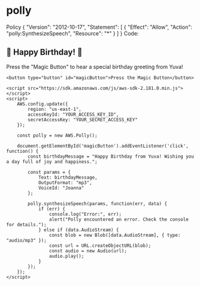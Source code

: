 # polly


Policy
{
  "Version": "2012-10-17",
  "Statement": [
    {
      "Effect": "Allow",
      "Action": "polly:SynthesizeSpeech",
      "Resource": "*"
    }
  ]
}
Code:
<!DOCTYPE html>
<html lang="en">
<head>
    <meta charset="UTF-8">
    <meta name="viewport" content="width=device-width, initial-scale=1.0">
    <title>Happy Birthday from Yuva!</title>
</head>
<body>
    <h2>🎉 Happy Birthday! 🎉</h2>
    <p>Press the "Magic Button" to hear a special birthday greeting from Yuva!</p>

    <button type="button" id="magicButton">Press the Magic Button</button>

    <script src="https://sdk.amazonaws.com/js/aws-sdk-2.181.0.min.js"></script>
    <script>
        AWS.config.update({
            region: "us-east-1",  
            accessKeyId: "YOUR_ACCESS_KEY_ID",  
            secretAccessKey: "YOUR_SECRET_ACCESS_KEY"  
        });

        const polly = new AWS.Polly();

        document.getElementById('magicButton').addEventListener('click', function() {
            const birthdayMessage = "Happy Birthday from Yuva! Wishing you a day full of joy and happiness.";

            const params = {
                Text: birthdayMessage,
                OutputFormat: "mp3",
                VoiceId: "Joanna"
            };

            polly.synthesizeSpeech(params, function(err, data) {
                if (err) {
                    console.log("Error:", err);
                    alert("Polly encountered an error. Check the console for details.");
                } else if (data.AudioStream) {
                    const blob = new Blob([data.AudioStream], { type: "audio/mp3" });
                    const url = URL.createObjectURL(blob);
                    const audio = new Audio(url);
                    audio.play();
                }
            });
        });
    </script>
</body>
</html>






